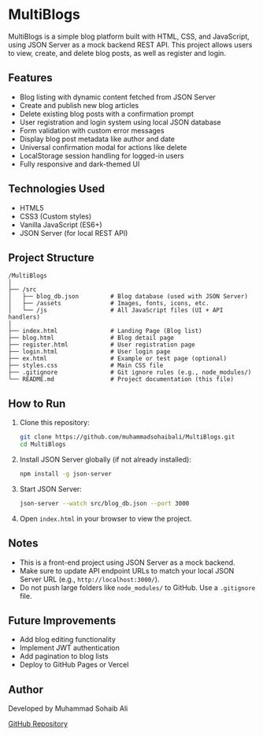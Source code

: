 # MultiBlogs

MultiBlogs is a simple blog platform built with HTML, CSS, and JavaScript, using JSON Server as a mock backend REST API. This project allows users to view, create, and delete blog posts, as well as register and login.

## Features

- Blog listing with dynamic content fetched from JSON Server
- Create and publish new blog articles
- Delete existing blog posts with a confirmation prompt
- User registration and login system using local JSON database
- Form validation with custom error messages
- Display blog post metadata like author and date
- Universal confirmation modal for actions like delete
- LocalStorage session handling for logged-in users
- Fully responsive and dark-themed UI

## Technologies Used

- HTML5
- CSS3 (Custom styles)
- Vanilla JavaScript (ES6+)
- JSON Server (for local REST API)

## Project Structure

```
/MultiBlogs
│
├── /src
│   ├── blog_db.json         # Blog database (used with JSON Server)
│   ├── /assets              # Images, fonts, icons, etc.
│   └── /js                  # All JavaScript files (UI + API handlers)
│
├── index.html               # Landing Page (Blog list)
├── blog.html                # Blog detail page
├── register.html            # User registration page
├── login.html               # User login page
├── ex.html                  # Example or test page (optional)
├── styles.css               # Main CSS file
├── .gitignore               # Git ignore rules (e.g., node_modules/)
└── README.md                # Project documentation (this file)
```

## How to Run

1. Clone this repository:
   ```bash
   git clone https://github.com/muhammadsohaibali/MultiBlogs.git
   cd MultiBlogs
   ```

2. Install JSON Server globally (if not already installed):
   ```bash
   npm install -g json-server
   ```

3. Start JSON Server:
   ```bash
   json-server --watch src/blog_db.json --port 3000
   ```

4. Open `index.html` in your browser to view the project.

## Notes

- This is a front-end project using JSON Server as a mock backend.
- Make sure to update API endpoint URLs to match your local JSON Server URL (e.g., `http://localhost:3000/`).
- Do not push large folders like `node_modules/` to GitHub. Use a `.gitignore` file.

## Future Improvements

- Add blog editing functionality
- Implement JWT authentication
- Add pagination to blog lists
- Deploy to GitHub Pages or Vercel

## Author

Developed by Muhammad Sohaib Ali

[GitHub Repository](https://github.com/muhammadsohaibali/MultiBlogs)
```
